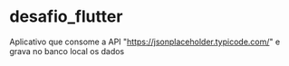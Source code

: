 # desafio_flutter

Aplicativo que consome a API "https://jsonplaceholder.typicode.com/" e grava no banco local os dados
